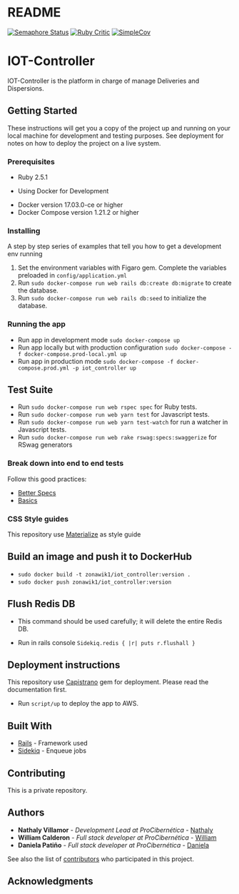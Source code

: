 # README

[![Semaphore Status](https://semaphoreci.com/api/v1/projects/40f62f1c-8a04-4a71-9eb7-d37735deb586/2264410/badge.svg)](https://semaphoreci.com/zonawiki/iot_controller)
[![Ruby Critic](https://img.shields.io/badge/RC%20Score-98.07-brightgreen.svg)](https://github.com/ZonaWiki/iot_controller "Rubycritic score")
[![SimpleCov](https://img.shields.io/badge/simplecov-passing-green.svg)](https://github.com/ZonaWiki/iot_controller "SimpleCov score")

# IOT-Controller

IOT-Controller is the platform in charge of manage Deliveries and Dispersions.

## Getting Started

These instructions will get you a copy of the project up and running on your local machine for development and testing purposes. See deployment for notes on how to deploy the project on a live system.

### Prerequisites

  - Ruby 2.5.1
  * Using Docker for Development
  - Docker version 17.03.0-ce or higher
  - Docker Compose version 1.21.2 or higher

### Installing

A step by step series of examples that tell you how to get a development env running

  1. Set the environment variables with Figaro gem. Complete the variables preloaded in `config/application.yml`
  2. Run `sudo docker-compose run web rails db:create db:migrate` to create the database.
  3. Run `sudo docker-compose run web rails db:seed` to initialize the database.

### Running the app

  - Run app in development mode `sudo docker-compose up`
  - Run app locally but with production configuration `sudo docker-compose -f docker-compose.prod-local.yml up`
  - Run app in production mode `sudo docker-compose -f docker-compose.prod.yml -p iot_controller up`

## Test Suite

  - Run `sudo docker-compose run web rspec spec` for Ruby tests.
  - Run `sudo docker-compose run web yarn test` for Javascript tests.
  - Run `sudo docker-compose run web yarn test-watch` for run a watcher in Javascript tests.
  - Run `sudo docker-compose run web rake rswag:specs:swaggerize` for RSwag generators

### Break down into end to end tests

Follow this good practices:
  * [Better Specs](http://www.betterspecs.org/)
  * [Basics](https://medium.com/devnetwork/step-by-step-guide-to-write-rspec-that-is-understandable-and-readable-30279b04dd43)

### CSS Style guides

This repository use [Materialize](https://materializecss.com) as style guide

## Build an image and push it to DockerHub
  - `sudo docker build -t zonawik1/iot_controller:version .`
  - `sudo docker push zonawik1/iot_controller:version`

## Flush Redis DB
  * This command should be used carefully; it will delete the entire Redis DB.
  - Run in rails console `Sidekiq.redis { |r| puts r.flushall }`

## Deployment instructions
This repository use [Capistrano](https://capistranorb.com/) gem for deployment. Please read the documentation first.
  - Run `script/up` to deploy the app to AWS.

## Built With

* [Rails](https://github.com/rails/rails) - Framework used
* [Sidekiq](https://github.com/mperham/sidekiq) - Enqueue jobs

## Contributing

This is a private repository.

## Authors

* **Nathaly Villamor** - *Development Lead at ProCibernética* - [Nathaly](https://github.com/Jinara)
* **William Calderon** - *Full stack developer at ProCibernética* - [William](https://github.com/wecalderonc)
* **Daniela Patiño** - *Full stack developer at ProCibernética* - [Daniela](https://github.com/)

See also the list of [contributors](https://github.com/ZonaWiki/iot_controller/graphs/contributors) who participated in this project.

## Acknowledgments
